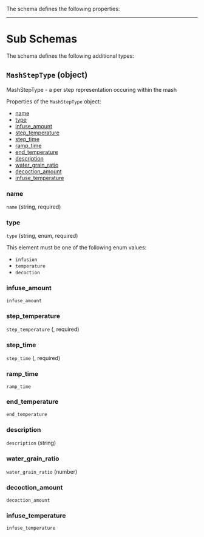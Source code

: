 The schema defines the following properties:

---

# Sub Schemas

The schema defines the following additional types:

## `MashStepType` (object)

MashStepType - a per step representation occuring within the mash

Properties of the `MashStepType` object:

* [name](#name)
* [type](#type)
* [infuse_amount](#infuse_amount)
* [step_temperature](#step_temperature)
* [step_time](#step_time)
* [ramp_time](#ramp_time)
* [end_temperature](#end_temperature)
* [description](#description)
* [water_grain_ratio](#water_grain_ratio)
* [decoction_amount](#decoction_amount)
* [infuse_temperature](#infuse_temperature)

### name
 `name` (string, required)

### type
 `type` (string, enum, required)

This element must be one of the following enum values:

* `infusion`
* `temperature`
* `decoction`

### infuse_amount
 `infuse_amount`

### step_temperature
 `step_temperature` (, required)

### step_time
 `step_time` (, required)

### ramp_time
 `ramp_time`

### end_temperature
 `end_temperature`

### description
 `description` (string)

### water_grain_ratio
 `water_grain_ratio` (number)

### decoction_amount
 `decoction_amount`

### infuse_temperature
 `infuse_temperature`